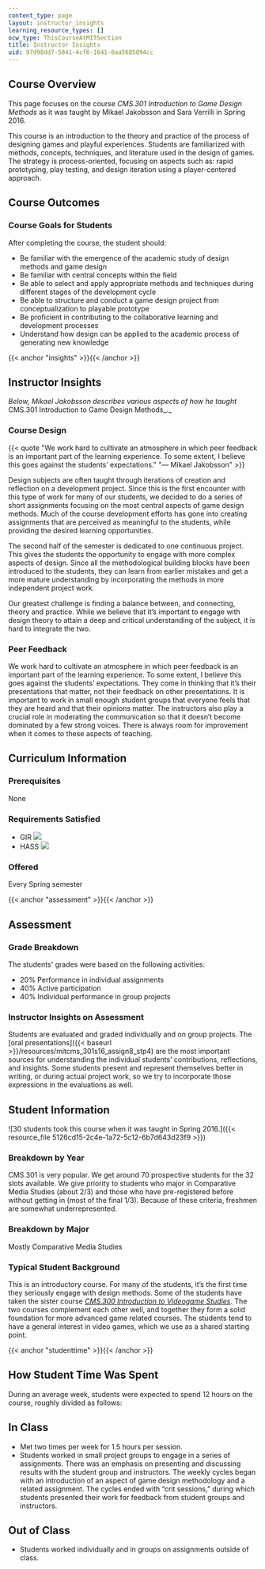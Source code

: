 ```yaml
---
content_type: page
layout: instructor_insights
learning_resource_types: []
ocw_type: ThisCourseAtMITSection
title: Instructor Insights
uid: 97d98dd7-5841-4cf6-1641-0aa5685094cc
---
```


Course Overview
---------------

This page focuses on the course _CMS.301 Introduction to Game Design Methods_ as it was taught by Mikael Jakobsson and Sara Verrilli in Spring 2016.

This course is an introduction to the theory and practice of the process of designing games and playful experiences. Students are familiarized with methods, concepts, techniques, and literature used in the design of games. The strategy is process-oriented, focusing on aspects such as: rapid prototyping, play testing, and design iteration using a player-centered approach.

Course Outcomes
---------------

### Course Goals for Students

After completing the course, the student should:

*   Be familiar with the emergence of the academic study of design methods and game design
*   Be familiar with central concepts within the field
*   Be able to select and apply appropriate methods and techniques during different stages of the development cycle
*   Be able to structure and conduct a game design project from conceptualization to playable prototype
*   Be proficient in contributing to the collaborative learning and development processes
*   Understand how design can be applied to the academic process of generating new knowledge

{{< anchor "insights" >}}{{< /anchor >}}

Instructor Insights
-------------------

_Below, Mikael Jakobsson describes various aspects of how he taught_ CMS.301 Introduction to Game Design Methods_._

### Course Design

{{< quote "We work hard to cultivate an atmosphere in which peer feedback is an important part of the learning experience. To some extent, I believe this goes against the students’ expectations." "— Mikael Jakobsson" >}}

Design subjects are often taught through iterations of creation and reflection on a development project. Since this is the first encounter with this type of work for many of our students, we decided to do a series of short assignments focusing on the most central aspects of game design methods. Much of the course development efforts has gone into creating assignments that are perceived as meaningful to the students, while providing the desired learning opportunities.

The second half of the semester is dedicated to one continuous project. This gives the students the opportunity to engage with more complex aspects of design. Since all the methodological building blocks have been introduced to the students, they can learn from earlier mistakes and get a more mature understanding by incorporating the methods in more independent project work.

Our greatest challenge is finding a balance between, and connecting, theory and practice. While we believe that it’s important to engage with design theory to attain a deep and critical understanding of the subject, it is hard to integrate the two.

### Peer Feedback

We work hard to cultivate an atmosphere in which peer feedback is an important part of the learning experience. To some extent, I believe this goes against the students’ expectations. They come in thinking that it’s their presentations that matter, not their feedback on other presentations. It is important to work in small enough student groups that everyone feels that they are heard and that their opinions matter. The instructors also play a crucial role in moderating the communication so that it doesn’t become dominated by a few strong voices. There is always room for improvement when it comes to these aspects of teaching.

Curriculum Information
----------------------

### Prerequisites

None

### Requirements Satisfied

*   GIR ![](/images/educator/icon-question-gir.png)
*   HASS ![](/images/educator/icon-question-hass.png)

### Offered

Every Spring semester

{{< anchor "assessment" >}}{{< /anchor >}}

Assessment
----------

### Grade Breakdown

The students' grades were based on the following activities:

- 20% Performance in individual assignments
- 40% Active participation
- 40% Individual performance in group projects

### Instructor Insights on Assessment

Students are evaluated and graded individually and on group projects. The [oral presentations]({{< baseurl >}}/resources/mitcms_301s16_assign8_stp4) are the most important sources for understanding the individual students’ contributions, reflections, and insights. Some students present and represent themselves better in writing, or during actual project work, so we try to incorporate those expressions in the evaluations as well.

Student Information
-------------------

![30 students took this course when it was taught in Spring 2016.]({{< resource_file 5126cd15-2c4e-1a72-5c12-6b7d643d23f9 >}})

### Breakdown by Year

CMS.301 is very popular. We get around 70 prospective students for the 32 slots available. We give priority to students who major in Comparative Media Studies (about 2/3) and those who have pre-registered before without getting in (most of the final 1/3). Because of these criteria, freshmen are somewhat underrepresented.

### Breakdown by Major

Mostly Comparative Media Studies

### Typical Student Background

This is an introductory course. For many of the students, it’s the first time they seriously engage with design methods. Some of the students have taken the sister course _[CMS.300 Introduction to Videogame Studies](./resolveuid/2c81dfb22b6a12385f3f897b27e65de9)_. The two courses complement each other well, and together they form a solid foundation for more advanced game related courses. The students tend to have a general interest in video games, which we use as a shared starting point.

{{< anchor "studenttime" >}}{{< /anchor >}}

How Student Time Was Spent
--------------------------

During an average week, students were expected to spend 12 hours on the course, roughly divided as follows:

In Class
--------

*   Met two times per week for 1.5 hours per session.
*   Students worked in small project groups to engage in a series of assignments. There was an emphasis on presenting and discussing results with the student group and instructors. The weekly cycles began with an introduction of an aspect of game design methodology and a related assignment. The cycles ended with “crit sessions,” during which students presented their work for feedback from student groups and instructors. 

Out of Class
------------

*   Students worked individually and in groups on assignments outside of class.